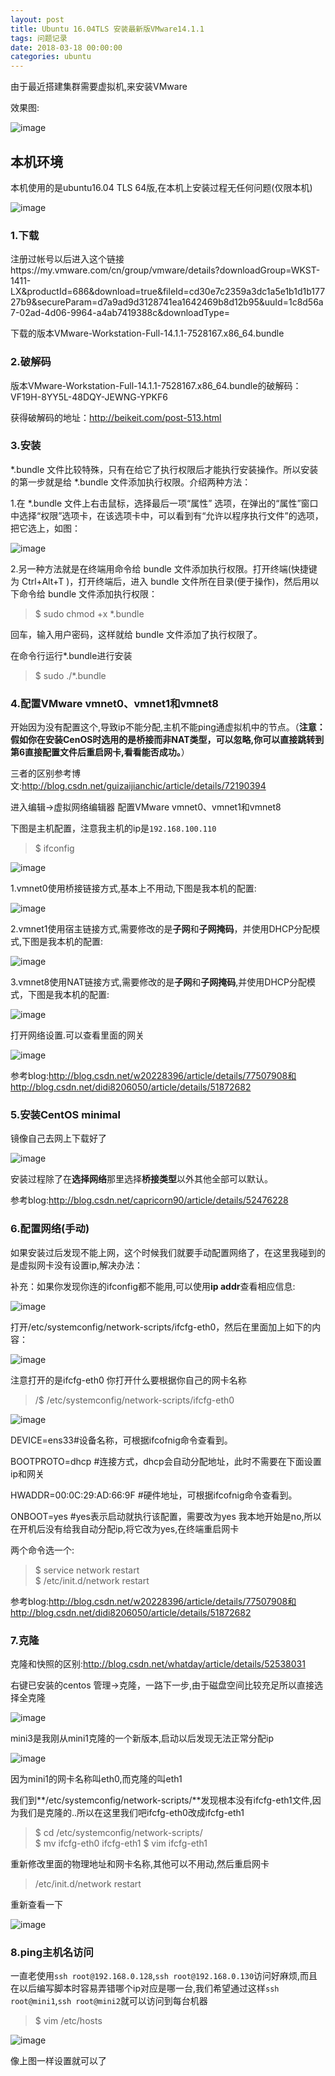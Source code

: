 ```yaml
---
layout: post
title: Ubuntu 16.04TLS 安装最新版VMware14.1.1
tags: 问题记录
date: 2018-03-18 00:00:00
categories: ubuntu
---
```


由于最近搭建集群需要虚拟机,来安装VMware

效果图:

![image](zyhuploaderror123)

## 本机环境

本机使用的是ubuntu16.04 TLS 64版,在本机上安装过程无任何问题(仅限本机)

![image](zyhuploaderror123)

### 1.下载

注册过帐号以后进入这个链接https://my.vmware.com/cn/group/vmware/details?downloadGroup=WKST-1411-LX&productId=686&download=true&fileId=cd30e7c2359a3dc1a5e1b1d1b17727b9&secureParam=d7a9ad9d3128741ea1642469b8d12b95&uuId=1c8d56a7-02ad-4d06-9964-a4ab7419388c&downloadType=

下载的版本VMware-Workstation-Full-14.1.1-7528167.x86_64.bundle

### 2.破解码

版本VMware-Workstation-Full-14.1.1-7528167.x86_64.bundle的破解码：VF19H-8YY5L-48DQY-JEWNG-YPKF6

获得破解码的地址：http://beikeit.com/post-513.html

### 3.安装

*.bundle 文件比较特殊，只有在给它了执行权限后才能执行安装操作。所以安装的第一步就是给 *.bundle 文件添加执行权限。介绍两种方法：

1.在 *.bundle 文件上右击鼠标，选择最后一项“属性” 选项，在弹出的“属性”窗口中选择“权限”选项卡，在该选项卡中，可以看到有“允许以程序执行文件”的选项，把它选上，如图：

![image](zyhuploaderror123)

2.另一种方法就是在终端用命令给 bundle 文件添加执行权限。打开终端(快捷键为 Ctrl+Alt+T )，打开终端后，进入 bundle 文件所在目录(便于操作)，然后用以下命令给 bundle 文件添加执行权限：

> $ sudo chmod +x *.bundle

回车，输入用户密码，这样就给 bundle 文件添加了执行权限了。

在命令行运行*.bundle进行安装

> $ sudo ./*.bundle

### 4.配置VMware vmnet0、vmnet1和vmnet8

开始因为没有配置这个,导致ip不能分配,主机不能ping通虚拟机中的节点。（**注意：假如你在安装CenOS时选用的是桥接而非NAT类型，可以忽略,你可以直接跳转到第6直接配置文件后重启网卡,看看能否成功。**）

三者的区别参考博文:http://blog.csdn.net/guizaijianchic/article/details/72190394

进入编辑->虚拟网络编辑器 配置VMware vmnet0、vmnet1和vmnet8

下图是主机配置，注意我主机的ip是`192.168.100.110`

> $ ifconfig

![image](zyhuploaderror123)

1.vmnet0使用桥接链接方式,基本上不用动,下图是我本机的配置:

![image](zyhuploaderror123)

2.vmnet1使用宿主链接方式,需要修改的是**子网**和**子网掩码**，并使用DHCP分配模式,下图是我本机的配置:

![image](zyhuploaderror123)

3.vmnet8使用NAT链接方式,需要修改的是**子网**和**子网掩码**,并使用DHCP分配模式，下图是我本机的配置:

![image](zyhuploaderror123)

打开网络设置.可以查看里面的网关

![image](zyhuploaderror123)

参考blog:http://blog.csdn.net/w20228396/article/details/77507908和http://blog.csdn.net/didi8206050/article/details/51872682

### 5.安装CentOS minimal

镜像自己去网上下载好了

![image](zyhuploaderror123)

安装过程除了在**选择网络**那里选择**桥接类型**以外其他全部可以默认。

参考blog:http://blog.csdn.net/capricorn90/article/details/52476228

### 6.配置网络(手动)

如果安装过后发现不能上网，这个时候我们就要手动配置网络了，在这里我碰到的是虚拟网卡没有设置ip,解决办法：

补充：如果你发现你连的ifconfig都不能用,可以使用**ip addr**查看相应信息:

![image](zyhuploaderror123)

打开/etc/systemconfig/network-scripts/ifcfg-eth0，然后在里面加上如下的内容：

![image](zyhuploaderror123)

注意打开的是ifcfg-eth0 你打开什么要根据你自己的网卡名称

> /$ /etc/systemconfig/network-scripts/ifcfg-eth0

![image](zyhuploaderror123)

DEVICE=ens33#设备名称，可根据ifcofnig命令查看到。

BOOTPROTO=dhcp  #连接方式，dhcp会自动分配地址，此时不需要在下面设置ip和网关

HWADDR=00:0C:29:AD:66:9F  #硬件地址，可根据ifcofnig命令查看到。

ONBOOT=yes  #yes表示启动就执行该配置，需要改为yes 我本地开始是no,所以在开机后没有给我自动分配ip,将它改为yes,在终端重启网卡

两个命令选一个:

> $ service network restart  
> $ /etc/init.d/network restart

参考blog:http://blog.csdn.net/w20228396/article/details/77507908和http://blog.csdn.net/didi8206050/article/details/51872682

### 7.克隆

克隆和快照的区别:http://blog.csdn.net/whatday/article/details/52538031

右键已安装的centos 管理->克隆，一路下一步,由于磁盘空间比较充足所以直接选择全克隆

![image](zyhuploaderror123)

mini3是我刚从mini1克隆的一个新版本,启动以后发现无法正常分配ip

![image](zyhuploaderror123)

因为mini1的网卡名称叫eth0,而克隆的叫eth1

我们到**/etc/systemconfig/network-scripts/**发现根本没有ifcfg-eth1文件,因为我们是克隆的..所以在这里我们吧ifcfg-eth0改成ifcfg-eth1

> $ cd /etc/systemconfig/network-scripts/  
> $ mv ifcfg-eth0 ifcfg-eth1
> $ vim ifcfg-eth1

重新修改里面的物理地址和网卡名称,其他可以不用动,然后重启网卡

> /etc/init.d/network restart

重新查看一下

![image](zyhuploaderror123)

### 8.ping主机名访问

一直老使用`ssh root@192.168.0.128`,`ssh root@192.168.0.130`访问好麻烦,而且在以后编写脚本时容易弄错哪个ip对应是哪一台,我们希望通过这样`ssh root@mini1`,`ssh root@mini2`就可以访问到每台机器

> $ vim /etc/hosts

![image](zyhuploaderror123)

像上图一样设置就可以了